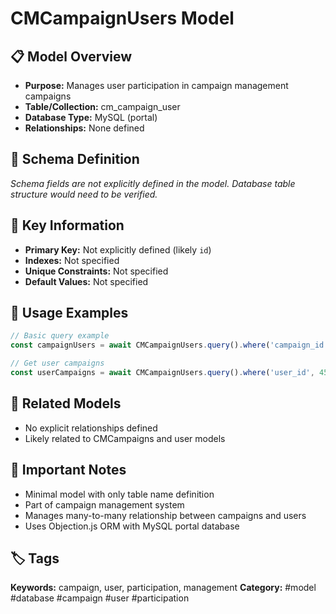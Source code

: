 # CMCampaignUsers Model

## 📋 Model Overview
- **Purpose:** Manages user participation in campaign management campaigns
- **Table/Collection:** cm_campaign_user
- **Database Type:** MySQL (portal)
- **Relationships:** None defined

## 🔧 Schema Definition
*Schema fields are not explicitly defined in the model. Database table structure would need to be verified.*

## 🔑 Key Information
- **Primary Key:** Not explicitly defined (likely `id`)
- **Indexes:** Not specified
- **Unique Constraints:** Not specified
- **Default Values:** Not specified

## 📝 Usage Examples
```javascript
// Basic query example
const campaignUsers = await CMCampaignUsers.query().where('campaign_id', 123);

// Get user campaigns
const userCampaigns = await CMCampaignUsers.query().where('user_id', 456);
```

## 🔗 Related Models
- No explicit relationships defined
- Likely related to CMCampaigns and user models

## 📌 Important Notes
- Minimal model with only table name definition
- Part of campaign management system
- Manages many-to-many relationship between campaigns and users
- Uses Objection.js ORM with MySQL portal database

## 🏷️ Tags
**Keywords:** campaign, user, participation, management
**Category:** #model #database #campaign #user #participation